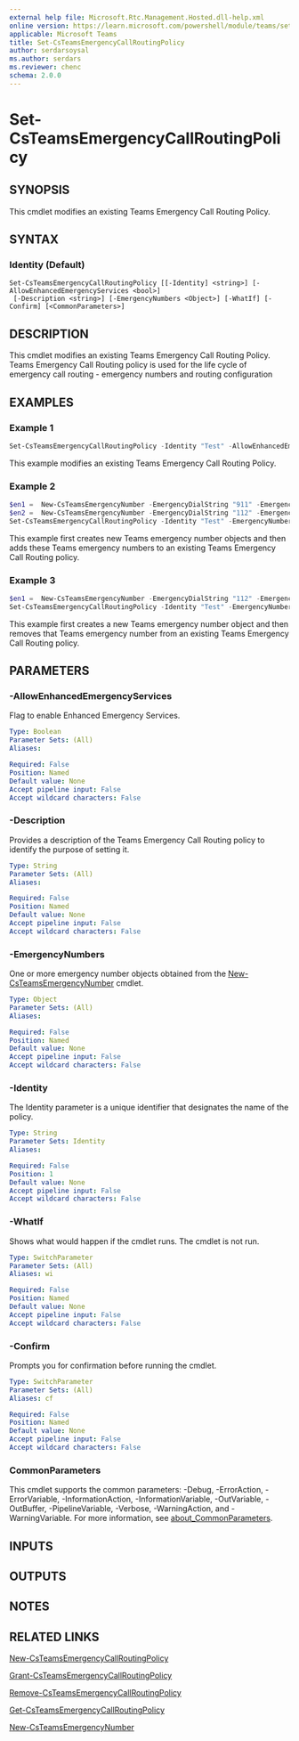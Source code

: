 ```yaml
---
external help file: Microsoft.Rtc.Management.Hosted.dll-help.xml
online version: https://learn.microsoft.com/powershell/module/teams/set-csteamsemergencycallroutingpolicy
applicable: Microsoft Teams
title: Set-CsTeamsEmergencyCallRoutingPolicy
author: serdarsoysal
ms.author: serdars
ms.reviewer: chenc
schema: 2.0.0
---
```


# Set-CsTeamsEmergencyCallRoutingPolicy

## SYNOPSIS
This cmdlet modifies an existing Teams Emergency Call Routing Policy.

## SYNTAX

### Identity (Default)
```
Set-CsTeamsEmergencyCallRoutingPolicy [[-Identity] <string>] [-AllowEnhancedEmergencyServices <bool>]
 [-Description <string>] [-EmergencyNumbers <Object>] [-WhatIf] [-Confirm] [<CommonParameters>]
```

## DESCRIPTION
This cmdlet modifies an existing Teams Emergency Call Routing Policy. Teams Emergency Call Routing policy is used for the life cycle of emergency call routing - emergency numbers and routing configuration

## EXAMPLES

### Example 1
```powershell
Set-CsTeamsEmergencyCallRoutingPolicy -Identity "Test" -AllowEnhancedEmergencyServices:$false -Description "test"
```

This example modifies an existing Teams Emergency Call Routing Policy.

### Example 2
```powershell
$en1 =  New-CsTeamsEmergencyNumber -EmergencyDialString "911" -EmergencyDialMask "933" -OnlinePSTNUsage "USE911"
$en2 =  New-CsTeamsEmergencyNumber -EmergencyDialString "112" -EmergencyDialMask "9112" -OnlinePSTNUsage "DKE911"
Set-CsTeamsEmergencyCallRoutingPolicy -Identity "Test" -EmergencyNumbers @{add=$en1,$en2}
```

This example first creates new Teams emergency number objects and then adds these Teams emergency numbers to an existing Teams Emergency Call Routing policy.

### Example 3
```powershell
$en1 =  New-CsTeamsEmergencyNumber -EmergencyDialString "112" -EmergencyDialMask "9112" -OnlinePSTNUsage "DKE911"
Set-CsTeamsEmergencyCallRoutingPolicy -Identity "Test" -EmergencyNumbers @{remove=$en1}
```

This example first creates a new Teams emergency number object and then removes that Teams emergency number from an existing Teams Emergency Call Routing policy.

## PARAMETERS

### -AllowEnhancedEmergencyServices
Flag to enable Enhanced Emergency Services.

```yaml
Type: Boolean
Parameter Sets: (All)
Aliases:

Required: False
Position: Named
Default value: None
Accept pipeline input: False
Accept wildcard characters: False
```

### -Description
Provides a description of the Teams Emergency Call Routing policy to identify the purpose of setting it.

```yaml
Type: String
Parameter Sets: (All)
Aliases:

Required: False
Position: Named
Default value: None
Accept pipeline input: False
Accept wildcard characters: False
```

### -EmergencyNumbers
One or more emergency number objects obtained from the [New-CsTeamsEmergencyNumber](https://learn.microsoft.com/powershell/module/teams/new-csteamsemergencynumber) cmdlet.

```yaml
Type: Object
Parameter Sets: (All)
Aliases:

Required: False
Position: Named
Default value: None
Accept pipeline input: False
Accept wildcard characters: False
```

### -Identity
The Identity parameter is a unique identifier that designates the name of the policy.

```yaml
Type: String
Parameter Sets: Identity
Aliases:

Required: False
Position: 1
Default value: None
Accept pipeline input: False
Accept wildcard characters: False
```

### -WhatIf
Shows what would happen if the cmdlet runs. The cmdlet is not run.

```yaml
Type: SwitchParameter
Parameter Sets: (All)
Aliases: wi

Required: False
Position: Named
Default value: None
Accept pipeline input: False
Accept wildcard characters: False
```

### -Confirm
Prompts you for confirmation before running the cmdlet.

```yaml
Type: SwitchParameter
Parameter Sets: (All)
Aliases: cf

Required: False
Position: Named
Default value: None
Accept pipeline input: False
Accept wildcard characters: False
```

### CommonParameters
This cmdlet supports the common parameters: -Debug, -ErrorAction, -ErrorVariable, -InformationAction, -InformationVariable, -OutVariable, -OutBuffer, -PipelineVariable, -Verbose, -WarningAction, and -WarningVariable. For more information, see [about_CommonParameters](https://go.microsoft.com/fwlink/?LinkID=113216).

## INPUTS

## OUTPUTS

## NOTES

## RELATED LINKS

[New-CsTeamsEmergencyCallRoutingPolicy](https://learn.microsoft.com/powershell/module/teams/new-csteamsemergencycallroutingpolicy)

[Grant-CsTeamsEmergencyCallRoutingPolicy](https://learn.microsoft.com/powershell/module/teams/grant-csteamsemergencycallroutingpolicy)

[Remove-CsTeamsEmergencyCallRoutingPolicy](https://learn.microsoft.com/powershell/module/teams/remove-csteamsemergencycallroutingpolicy)

[Get-CsTeamsEmergencyCallRoutingPolicy](https://learn.microsoft.com/powershell/module/teams/get-csteamsemergencycallroutingpolicy)

[New-CsTeamsEmergencyNumber](https://learn.microsoft.com/powershell/module/teams/new-csteamsemergencynumber)
